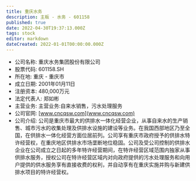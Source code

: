 ```yaml
---
title: 重庆水务
description: 主板 - 水务 - 601158
published: true
date: 2022-04-30T19:37:13.000Z
tags: stock
editor: markdown
dateCreated: 2022-01-01T00:00:00.000Z
---
```


- 公司名称: 重庆水务集团股份有限公司
- 股票代码: 601158.SH
- 所在地: 重庆 - 重庆市
- 成立日期: 2001年01月11日
- 注册资本: 480,000万元
- 法定代表人: 郑如彬
- 主营业务: 主营业务:自来水销售，污水处理服务
- 公司官网: [www.cncqsw.com](www.cncqsw.com)
- 公司介绍: 公司是重庆市最大的供排水一体化经营企业，从事自来水的生产销售、城市污水的收集处理及供排水设施的建设等业务。在我国西部地区乃至全国，在供排水一体化经营方面位居前列。公司享有重庆市政府授予的供排水特许经营权，在重庆地区供排水市场垄断地位稳固。公司及受公司控制的供排水企业在公司成立之日起的多年特许经营期间，在特许经营区域范围内独家从事供排水服务，授权公司在特许经营区域内对向政府提供的污水处理服务和向用户提供的供水服务享有直接收费的权利，并自动享有在重庆实施并购与新建供排水项目的特许经营权。


